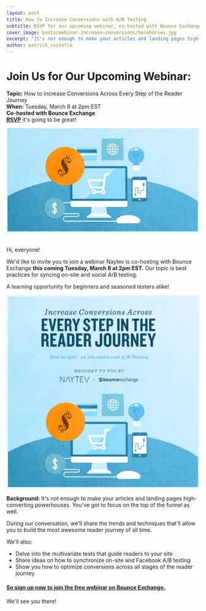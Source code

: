 ```yaml
---
layout: post
title: How to Increase Conversions with A/B Testing
subtitle: RSVP for our upcoming webinar, co-hosted with Bounce Exchange
cover_image: posts/webinar-increase-conversions/herohorses.jpg
excerpt: "It's not enough to make your articles and landing pages high-converting powerhouses."
author: patrick_costello
---
```


# Join Us for Our Upcoming Webinar:

**Topic:** How to Increase Conversions Across Every Step of the Reader Journey  
**When:** Tuesday, March 8 at 2pm EST  
**Co-hosted with Bounce Exchange**  
[**RSVP**](http://www.bounceexchange.com/webinars/increase-conversions-across-every-step-in-the-reader-journey.html) it's going to be great!
<div class="full zoomable"><img src="/images/posts/webinar-increase-conversions/promocrop.jpg"></div>

<br/>

Hi, everyone! 

We'd like to invite you to join a webinar Naytev is co-hosting with Bounce Exchange **this coming Tuesday, March 8 at 2pm EST.** Our topic is best practices for syncing on-site and social A/B testing.

A learning opportunity for beginners and seasoned testers alike!
<div class="full zoomable"><img src="/images/posts/webinar-increase-conversions/promo.png"></div>

**Background:** It's not enough to make your articles and landing pages high-converting powerhouses. You've got to focus on the top of the funnel as well. 

During our conversation, we'll share the trends and techniques that'll allow you to build the most awesome reader journey of all time.

We'll also:
+ Delve into the multivariate tests that guide readers to your site 
+ Share ideas on how to synchronize on-site and Facebook A/B testing
+ Show you how to optimize conversions across all stages of the reader journey


#### [**So sign up now to join the free webinar on Bounce Exchange.**](http://www.bounceexchange.com/webinars/increase-conversions-across-every-step-in-the-reader-journey.html)

We'll see you there!